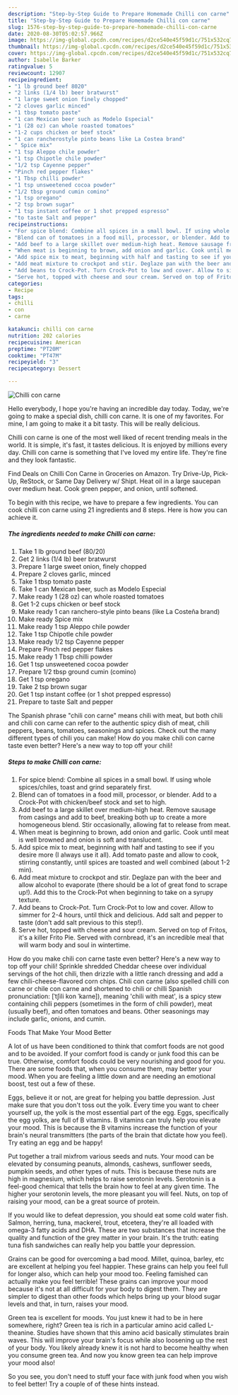 ```yaml
---
description: "Step-by-Step Guide to Prepare Homemade Chilli con carne"
title: "Step-by-Step Guide to Prepare Homemade Chilli con carne"
slug: 1576-step-by-step-guide-to-prepare-homemade-chilli-con-carne
date: 2020-08-30T05:02:57.966Z
image: https://img-global.cpcdn.com/recipes/d2ce540e45f59d1c/751x532cq70/chilli-con-carne-recipe-main-photo.jpg
thumbnail: https://img-global.cpcdn.com/recipes/d2ce540e45f59d1c/751x532cq70/chilli-con-carne-recipe-main-photo.jpg
cover: https://img-global.cpcdn.com/recipes/d2ce540e45f59d1c/751x532cq70/chilli-con-carne-recipe-main-photo.jpg
author: Isabelle Barker
ratingvalue: 5
reviewcount: 12907
recipeingredient:
- "1 lb ground beef 8020"
- "2 links (1/4 lb) beer bratwurst"
- "1 large sweet onion finely chopped"
- "2 cloves garlic minced"
- "1 tbsp tomato paste"
- "1 can Mexican beer such as Modelo Especial"
- "1 (28 oz) can whole roasted tomatoes"
- "1-2 cups chicken or beef stock"
- "1 can rancherostyle pinto beans like La Costea brand"
- " Spice mix"
- "1 tsp Aleppo chile powder"
- "1 tsp Chipotle chile powder"
- "1/2 tsp Cayenne pepper"
- "Pinch red pepper flakes"
- "1 Tbsp chilli powder"
- "1 tsp unsweetened cocoa powder"
- "1/2 tbsp ground cumin comino"
- "1 tsp oregano"
- "2 tsp brown sugar"
- "1 tsp instant coffee or 1 shot prepped espresso"
- "to taste Salt and pepper"
recipeinstructions:
- "For spice blend: Combine all spices in a small bowl. If using whole spices/chiles, toast and grind separately first."
- "Blend can of tomatoes in a food mill, processor, or blender. Add to a Crock-Pot with chicken/beef stock and set to high."
- "Add beef to a large skillet over medium-high heat. Remove sausage from casings and add to beef, breaking both up to create a more homogeneous blend. Stir occasionally, allowing fat to release from meat."
- "When meat is beginning to brown, add onion and garlic. Cook until meat is well browned and onion is soft and translucent."
- "Add spice mix to meat, beginning with half and tasting to see if you desire more (I always use it all). Add tomato paste and allow to cook, stirring constantly, until spices are toasted and well combined (about 1-2 min)."
- "Add meat mixture to crockpot and stir. Deglaze pan with the beer and allow alcohol to evaporate (there should be a lot of great fond to scrape up!). Add this to the Crock-Pot when beginning to take on a syrupy texture."
- "Add beans to Crock-Pot. Turn Crock-Pot to low and cover. Allow to simmer for 2-4 hours, until thick and delicious. Add salt and pepper to taste (don&#39;t add salt previous to this step!)."
- "Serve hot, topped with cheese and sour cream. Served on top of Fritos, it&#39;s a killer Frito Pie. Served with cornbread, it&#39;s an incredible meal that will warm body and soul in wintertime."
categories:
- Recipe
tags:
- chilli
- con
- carne

katakunci: chilli con carne 
nutrition: 202 calories
recipecuisine: American
preptime: "PT20M"
cooktime: "PT47M"
recipeyield: "3"
recipecategory: Dessert

---
```



![Chilli con carne](https://img-global.cpcdn.com/recipes/d2ce540e45f59d1c/751x532cq70/chilli-con-carne-recipe-main-photo.jpg)

Hello everybody, I hope you're having an incredible day today. Today, we're going to make a special dish, chilli con carne. It is one of my favorites. For mine, I am going to make it a bit tasty. This will be really delicious.

Chilli con carne is one of the most well liked of recent trending meals in the world. It is simple, it's fast, it tastes delicious. It is enjoyed by millions every day. Chilli con carne is something that I've loved my entire life. They're fine and they look fantastic.

Find Deals on Chilli Con Carne in Groceries on Amazon. Try Drive-Up, Pick-Up, ReStock, or Same Day Delivery w/ Shipt. Heat oil in a large saucepan over medium heat. Cook green pepper, and onion, until softened.


To begin with this recipe, we have to prepare a few ingredients. You can cook chilli con carne using 21 ingredients and 8 steps. Here is how you can achieve it.

<!--inarticleads1-->

##### The ingredients needed to make Chilli con carne:

1. Take 1 lb ground beef (80/20)
1. Get 2 links (1/4 lb) beer bratwurst
1. Prepare 1 large sweet onion, finely chopped
1. Prepare 2 cloves garlic, minced
1. Take 1 tbsp tomato paste
1. Take 1 can Mexican beer, such as Modelo Especial
1. Make ready 1 (28 oz) can whole roasted tomatoes
1. Get 1-2 cups chicken or beef stock
1. Make ready 1 can ranchero-style pinto beans (like La Costeña brand)
1. Make ready  Spice mix
1. Make ready 1 tsp Aleppo chile powder
1. Take 1 tsp Chipotle chile powder
1. Make ready 1/2 tsp Cayenne pepper
1. Prepare Pinch red pepper flakes
1. Make ready 1 Tbsp chilli powder
1. Get 1 tsp unsweetened cocoa powder
1. Prepare 1/2 tbsp ground cumin (comino)
1. Get 1 tsp oregano
1. Take 2 tsp brown sugar
1. Get 1 tsp instant coffee (or 1 shot prepped espresso)
1. Prepare to taste Salt and pepper


The Spanish phrase &#34;chili con carne&#34; means chili with meat, but both chili and chili con carne can refer to the authentic spicy dish of meat, chili peppers, beans, tomatoes, seasonings and spices. Check out the many different types of chili you can make! How do you make chili con carne taste even better? Here&#39;s a new way to top off your chili! 

<!--inarticleads2-->

##### Steps to make Chilli con carne:

1. For spice blend: Combine all spices in a small bowl. If using whole spices/chiles, toast and grind separately first.
1. Blend can of tomatoes in a food mill, processor, or blender. Add to a Crock-Pot with chicken/beef stock and set to high.
1. Add beef to a large skillet over medium-high heat. Remove sausage from casings and add to beef, breaking both up to create a more homogeneous blend. Stir occasionally, allowing fat to release from meat.
1. When meat is beginning to brown, add onion and garlic. Cook until meat is well browned and onion is soft and translucent.
1. Add spice mix to meat, beginning with half and tasting to see if you desire more (I always use it all). Add tomato paste and allow to cook, stirring constantly, until spices are toasted and well combined (about 1-2 min).
1. Add meat mixture to crockpot and stir. Deglaze pan with the beer and allow alcohol to evaporate (there should be a lot of great fond to scrape up!). Add this to the Crock-Pot when beginning to take on a syrupy texture.
1. Add beans to Crock-Pot. Turn Crock-Pot to low and cover. Allow to simmer for 2-4 hours, until thick and delicious. Add salt and pepper to taste (don&#39;t add salt previous to this step!).
1. Serve hot, topped with cheese and sour cream. Served on top of Fritos, it&#39;s a killer Frito Pie. Served with cornbread, it&#39;s an incredible meal that will warm body and soul in wintertime.


How do you make chili con carne taste even better? Here&#39;s a new way to top off your chili! Sprinkle shredded Cheddar cheese over individual servings of the hot chili, then drizzle with a little ranch dressing and add a few chili-cheese-flavored corn chips. Chili con carne (also spelled chilli con carne or chile con carne and shortened to chili or chilli Spanish pronunciation: [ˈtʃili kon ˈkaɾne]), meaning &#39;chili with meat&#39;, is a spicy stew containing chili peppers (sometimes in the form of chili powder), meat (usually beef), and often tomatoes and beans. Other seasonings may include garlic, onions, and cumin. 

Foods That Make Your Mood Better


A lot of us have been conditioned to think that comfort foods are not good and to be avoided. If your comfort food is candy or junk food this can be true. Otherwise, comfort foods could be very nourishing and good for you. There are some foods that, when you consume them, may better your mood. When you are feeling a little down and are needing an emotional boost, test out a few of these.

Eggs, believe it or not, are great for helping you battle depression. Just make sure that you don't toss out the yolk. Every time you want to cheer yourself up, the yolk is the most essential part of the egg. Eggs, specifically the egg yolks, are full of B vitamins. B vitamins can truly help you elevate your mood. This is because the B vitamins increase the function of your brain's neural transmitters (the parts of the brain that dictate how you feel). Try eating an egg and be happy!

Put together a trail mixfrom various seeds and nuts. Your mood can be elevated by consuming peanuts, almonds, cashews, sunflower seeds, pumpkin seeds, and other types of nuts. This is because these nuts are high in magnesium, which helps to raise serotonin levels. Serotonin is a feel-good chemical that tells the brain how to feel at any given time. The higher your serotonin levels, the more pleasant you will feel. Nuts, on top of raising your mood, can be a great source of protein.

If you would like to defeat depression, you should eat some cold water fish. Salmon, herring, tuna, mackerel, trout, etcetera, they're all loaded with omega-3 fatty acids and DHA. These are two substances that increase the quality and function of the grey matter in your brain. It's the truth: eating tuna fish sandwiches can really help you battle your depression. 

Grains can be good for overcoming a bad mood. Millet, quinoa, barley, etc are excellent at helping you feel happier. These grains can help you feel full for longer also, which can help your mood too. Feeling famished can actually make you feel terrible! These grains can improve your mood because it's not at all difficult for your body to digest them. They are simpler to digest than other foods which helps bring up your blood sugar levels and that, in turn, raises your mood.

Green tea is excellent for moods. You just knew it had to be in here somewhere, right? Green tea is rich in a particular amino acid called L-theanine. Studies have shown that this amino acid basically stimulates brain waves. This will improve your brain's focus while also loosening up the rest of your body. You likely already knew it is not hard to become healthy when you consume green tea. And now you know green tea can help improve your mood also!

So you see, you don't need to stuff your face with junk food when you wish to feel better! Try  a  couple of  of  these  hints  instead.

